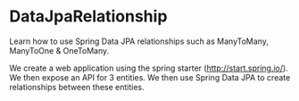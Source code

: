 # DataJpaRelationship

Learn how to use Spring Data JPA relationships such as ManyToMany, ManyToOne & OneToMany.

We create a web application using the spring starter (http://start.spring.io/). We then expose an API for 3 entities. We then use Spring Data JPA to create relationships between these entities.
